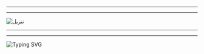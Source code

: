 _________________________________________________________________________________________________
_________________________________________________________________________________________________
![تنزيل](https://github.com/user-attachments/assets/f90cb22a-10b4-4d04-8005-18732c4ae3be)
_________________________________________________________________________________________________
_________________________________________________________________________________________________

<img src="https://readme-typing-svg.herokuapp.com?font=VT323&size=45&pause=1500&color=7D3BC3&center=true&vCenter=true&width=450&lines=>.......;🕵️%20E14A69;E14A2A69_A21E_4E17_A55C_3B4F6DC1D" alt="Typing SVG" />
